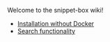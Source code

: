Welcome to the snippet-box wiki!

- [Installation without Docker](https://github.com/pawelmalak/snippet-box/wiki/Installation-without-Docker)
- [Search functionality](https://github.com/pawelmalak/snippet-box/wiki/Search-functionality)